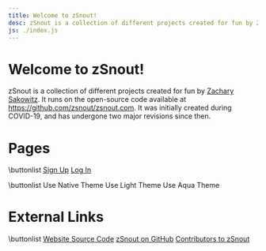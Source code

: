 ```yaml
---
title: Welcome to zSnout!
desc: zSnout is a collection of different projects created for fun by Zachary Sakowitz. It runs on the open-source code available at https://github.com/zsnout/zsnout.com. It was initially created during COVID-19, and has undergone two major revisions since then.
js: ./index.js
---
```


# Welcome to zSnout!

zSnout is a collection of different projects created for fun by [Zachary Sakowitz](https://github.com/zsakowitz). It runs on the open-source code available at <https://github.com/zsnout/zsnout.com>. It was initially created during COVID-19, and has undergone two major revisions since then.

# Pages

\buttonlist
[Sign Up](/account/create/)
<a id="login" href="/account/login/">Log In</a>

\buttonlist
<a id="theme-native">Use Native Theme</a>
<a id="theme-light">Use Light Theme</a>
<a id="theme-dark">Use Aqua Theme</a>

# External Links

\buttonlist
[Website Source Code](/gh/repo)
[zSnout on GitHub](/gh/zsnout)
[Contributors to zSnout](/gh/contributors)
